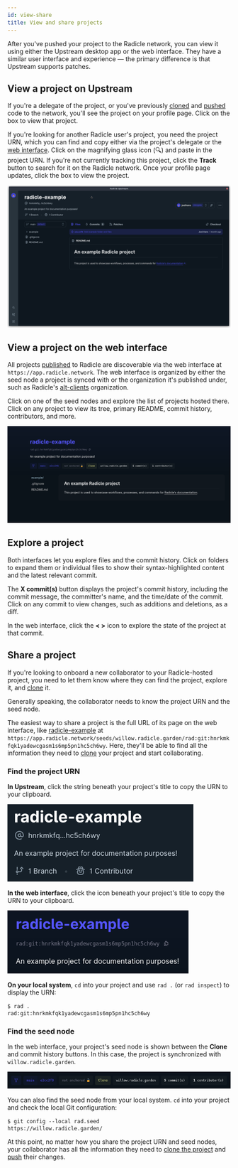```yaml
---
id: view-share
title: View and share projects
---
```


After you've pushed your project to the Radicle network, you can view it using either the Upstream desktop app or the
web interface. They have a similar user interface and experience &mdash; the primary difference is that Upstream
supports patches.

## View a project on Upstream

If you're a delegate of the project, or you've previously [cloned](clone.md) and [pushed](push.md) code to the network,
you'll see the project on your profile page. Click on the box to view that project.

If you're looking for another Radicle user's project, you need the project URN, which you can find and copy either via
the project's delegate or the [web interface](#view-a-project-on-the-web-interface). Click on the magnifying glass icon
(🔍) and paste in the project URN. If you're not currently tracking this project, click the **Track** button to search
for it on the Radicle network. Once your profile page updates, click the box to view the project.

![Viewing a project in Upstream](/img/upstream_project.png)

## View a project on the web interface

All projects [published](create.md) to Radicle are discoverable via the web interface at `https://app.radicle.network`.
The web interface is organized by either the seed node a project is synced with or the organization it's published
under, such as Radicle's [alt-clients](https://app.radicle.network/alt-clients.radicle.eth) organization.

Click on one of the seed nodes and explore the list of projects hosted there. Click on any project to view its tree,
primary README, commit history, contributors, and more.

![Viewing a specific project with the web interface](/img/web-interface_project.png)

## Explore a project

Both interfaces let you explore files and the commit history. Click on folders to expand them or individual files to
show their syntax-highlighted content and the latest relevant commit.

The **X commit(s)** button displays the project's commit history, including the commit message, the committer's name,
and the time/date of the commit. Click on any commit to view changes, such as additions and deletions, as a diff.

In the web interface, click the **< >** icon to explore the state of the project at that commit.

## Share a project

If you're looking to onboard a new collaborator to your Radicle-hosted project, you need to let them know where they can
find the project, explore it, and [clone](clone.md) it.

Generally speaking, the collaborator needs to know the project URN and the seed node.

The easiest way to share a project is the full URL of its page on the web interface, like
[radicle-example](https://app.radicle.network/seeds/willow.radicle.garden/rad:git:hnrkmkfqk1yadewcgasm1s6mp5pn1hc5ch6wy)
at `https://app.radicle.network/seeds/willow.radicle.garden/rad:git:hnrkmkfqk1yadewcgasm1s6mp5pn1hc5ch6wy`. Here,
they'll be able to find all the information they need to [clone](clone.md) your project and start collaborating.

### Find the project URN

**In Upstream**, click the string beneath your project's title to copy the URN to your clipboard.

![A project URN in Upstream](/img/upstream_urn.png)

**In the web interface**, click the icon beneath your project's title to copy the URN to your clipboard.

![A project URN discovered in the web interface](/img/web-interface_urn.png)

**On your local system**, `cd` into your project and use `rad .` (or `rad inspect`) to display the URN:

```
$ rad .
rad:git:hnrkmkfqk1yadewcgasm1s6mp5pn1hc5ch6wy
```

### Find the seed node

In the web interface, your project's seed node is shown between the **Clone** and commit history buttons. In this case,
the project is synchronized with `willow.radicle.garden`.

![A project's seed node in the web interface](/img/web-interface_seed.png)

You can also find the seed node from your local system. `cd` into your project and check the local Git configuration:

```
$ git config --local rad.seed
https://willow.radicle.garden/
```

At this point, no matter how you share the project URN and seed nodes, your collaborator has all the information they
need to [clone the project](clone.md) and [push](push.md) their changes.
